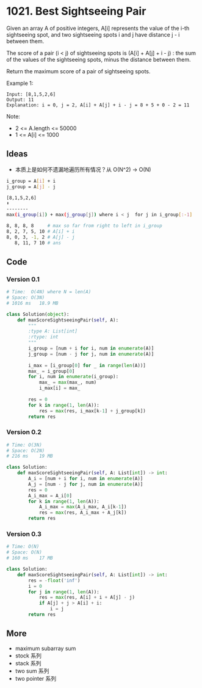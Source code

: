 # 1021. Best Sightseeing Pair


Given an array A of positive integers, A[i] represents the value of the i-th sightseeing spot, and two sightseeing spots i and j have distance j - i between them.

The score of a pair (i < j) of sightseeing spots is (A[i] + A[j] + i - j) : the sum of the values of the sightseeing spots, minus the distance between them.

Return the maximum score of a pair of sightseeing spots.

 

Example 1:

```
Input: [8,1,5,2,6]
Output: 11 
Explanation: i = 0, j = 2, A[i] + A[j] + i - j = 8 + 5 + 0 - 2 = 11
```

Note:

* 2 <= A.length <= 50000
* 1 <= A[i] <= 1000


## Ideas

- 本质上是如何不遗漏地遍历所有情况？从 O(N^2) -> O(N)

``` bash 
i_group = A[i] + i 
j_group = A[j] - j

[8,1,5,2,6]
⬇️
--------
max(i_group[i]) + max(j_group[j]) where i < j  for j in i_group[:-1]

8, 8, 8, 8     # max so far from right to left in i_group
8, 2, 7, 5, 10 # A[i] + i
8, 0, 3, -1, 2 # A[j] - j 
   8, 11, 7 10 # ans 
```


## Code 

### Version 0.1 

``` python
# Time:  O(4N) where N = len(A)
# Space: O(3N)
# 1016 ms	18.9 MB	

class Solution(object):
    def maxScoreSightseeingPair(self, A):
        """
        :type A: List[int]
        :rtype: int
        """
        i_group = [num + i for i, num in enumerate(A)]
        j_group = [num - j for j, num in enumerate(A)]
        
        i_max = [i_group[0] for _ in range(len(A))]
        max_ = i_group[0]
        for i, num in enumerate(i_group):
            max_ = max(max_, num)
            i_max[i] = max_
        
        res = 0
        for k in range(1, len(A)):
            res = max(res, i_max[k-1] + j_group[k])
        return res
```

### Version 0.2 

``` python 
# Time: O(3N)
# Space: O(2N)
# 216 ms	19 MB

class Solution:
    def maxScoreSightseeingPair(self, A: List[int]) -> int:
        A_i = [num + i for i, num in enumerate(A)]
        A_j = [num - j for j, num in enumerate(A)]
        res = 0
        A_i_max = A_i[0]
        for k in range(1, len(A)):
            A_i_max = max(A_i_max, A_i[k-1])
            res = max(res, A_i_max + A_j[k])
        return res      
```

### Version 0.3 

``` python
# Time: O(N)
# Space: O(N)
# 160 ms	17 MB

class Solution:
    def maxScoreSightseeingPair(self, A: List[int]) -> int:
        res = -float('inf')
        i = 0
        for j in range(1, len(A)):
            res = max(res, A[i] + i + A[j] - j)
            if A[j] + j > A[i] + i: 
                i = j
        return res
```

## More

- maximum subarray sum 
- stock 系列
- stack 系列
- two sum 系列
- two pointer 系列